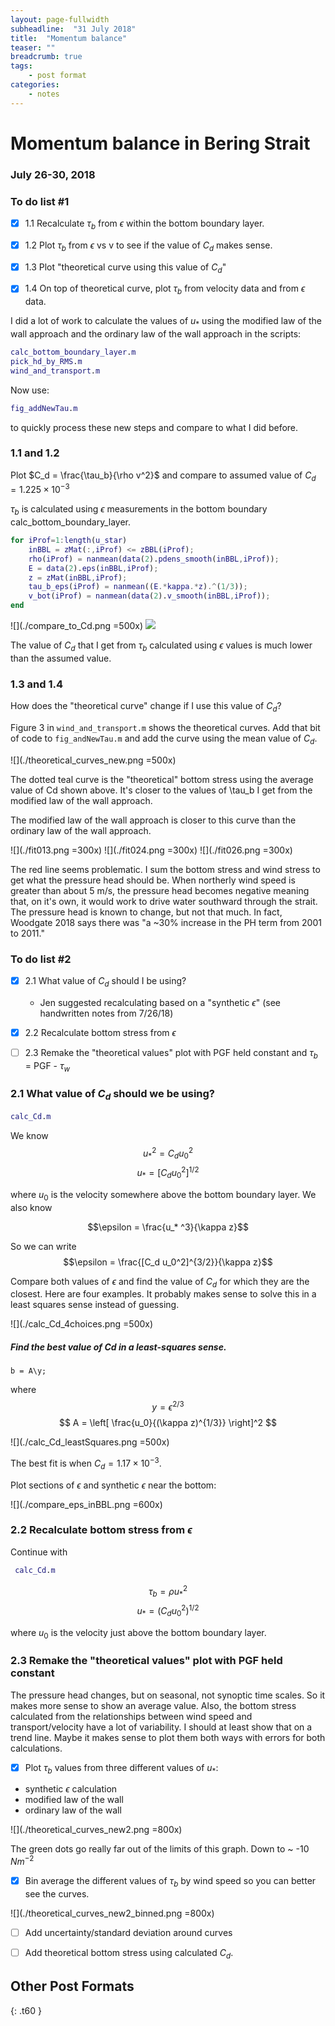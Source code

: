 ```yaml
---
layout: page-fullwidth
subheadline:  "31 July 2018"
title:  "Momentum balance"
teaser: ""
breadcrumb: true
tags:
    - post format
categories:
    - notes
---
```

# Momentum balance in Bering Strait
### July 26-30, 2018


### To do list #1
- [x] 1.1 Recalculate $\tau_b$ from $\epsilon$ within the bottom boundary layer.  
- [x] 1.2 Plot $\tau_b$  from $\epsilon$ vs v to see if the value of $C_d$ makes sense.
- [x] 1.3 Plot "theoretical curve using this value of $C_d$"
- [x] 1.4 On top of theoretical curve, plot $\tau_b$ from velocity data and from $\epsilon$ data.


I did a lot of work to calculate the values of $u_*$ using the modified law of the wall approach and the ordinary law of the wall approach in the scripts:

```Matlab
calc_bottom_boundary_layer.m
pick_hd_by_RMS.m
wind_and_transport.m
```

Now use:
```Matlab
fig_addNewTau.m
```
to quickly process these new steps and compare to what I did before.

### 1.1 and 1.2
Plot $C_d = \frac{\tau_b}{\rho v^2}$ and compare to assumed value of $C_d = 1.225  \times 10^{-3}$

$\tau_b$ is calculated using $\epsilon$ measurements in the bottom boundary calc_bottom_boundary_layer.

```Matlab
for iProf=1:length(u_star)
    inBBL = zMat(:,iProf) <= zBBL(iProf);
    rho(iProf) = nanmean(data(2).pdens_smooth(inBBL,iProf));
    E = data(2).eps(inBBL,iProf);
    z = zMat(inBBL,iProf);
    tau_b_eps(iProf) = nanmean((E.*kappa.*z).^(1/3));  
    v_bot(iProf) = nanmean(data(2).v_smooth(inBBL,iProf));
end
```

![](./compare_to_Cd.png =500x)
<img src="./compare_to_Cd.png">

The value of $C_d$ that I get from $\tau_b$ calculated using $\epsilon$ values is much lower than the assumed value.

### 1.3 and 1.4
How does the "theoretical curve" change if I use this value of $C_d$?

Figure 3 in `wind_and_transport.m` shows the theoretical curves. Add that bit of code to `fig_andNewTau.m` and add the curve using the mean value of $C_d$.

![](./theoretical_curves_new.png =500x)

The dotted teal curve is the "theoretical" bottom stress using the average value of Cd shown above. It's closer to the values of \tau_b I get from the modified law of the wall approach.

The modified law of the wall approach is closer to this curve than the ordinary law of the wall approach.

![](./fit013.png =300x)
![](./fit024.png =300x)
![](./fit026.png =300x)

The red line seems problematic. I sum the bottom stress and wind stress to get what the pressure head should be. When northerly wind speed is greater than about 5 m/s, the pressure head becomes negative meaning that, on it's own, it would work to drive water southward through the strait. The pressure head is known to change, but not that much. In fact, Woodgate 2018 says there was
"a ~30% increase in the PH term from 2001 to 2011."

### To do list #2
- [x] 2.1 What value of $C_d$ should I be using?
  * Jen suggested recalculating based on a "synthetic $\epsilon$" (see handwritten notes from 7/26/18)
- [x] 2.2 Recalculate bottom stress from $\epsilon$
- [ ] 2.3 Remake the "theoretical values" plot with PGF held constant and $\tau_b$ = PGF - $\tau_w$


### 2.1 What value of $C_d$ should we be using?
```Matlab
calc_Cd.m
```
We know
$$u_* ^2 = C_d u_0 ^2$$
$$u_* = [C_d u_0^2]^{1/2} $$

 where $u_0$ is the velocity somewhere above the bottom boundary layer. We also know

$$\epsilon = \frac{u_* ^3}{\kappa z}$$

So we can write
$$\epsilon = \frac{[C_d u_0^2]^{3/2}}{\kappa z}$$

Compare both values of $\epsilon$ and find the value of $C_d$ for which they are the closest. Here are four examples. It probably makes sense to solve this in a least squares sense instead of guessing.

![](./calc_Cd_4choices.png =500x)

##### Find the best value of Cd in a least-squares sense.

```
b = A\y;
```
where
$$ y = \epsilon^{2/3} $$
$$ A = \left[ \frac{u_0}{(\kappa z)^{1/3}} \right]^2 $$

![](./calc_Cd_leastSquares.png =500x)

The best fit is when $C_d = 1.17 \times 10^{-3}$.

Plot sections of $\epsilon$ and synthetic $\epsilon$ near the bottom:

![](./compare_eps_inBBL.png =600x)


### 2.2 Recalculate bottom stress from $\epsilon$

Continue with
```Matlab
 calc_Cd.m
```

$$\tau_b = \rho u_*^2$$
$$u_* = \left(C_d u_0^2 \right)^{1/2} $$


where $u_0$ is the velocity just above the bottom boundary layer.

### 2.3 Remake the "theoretical values" plot with PGF held constant
The pressure head changes, but on seasonal, not synoptic time scales. So it makes more sense to show an average value. Also, the bottom stress calculated from the relationships between wind speed and transport/velocity have a lot of variability. I should at least show that on a trend line. Maybe it makes sense to plot them both ways with errors for both calculations.

- [x] Plot $\tau_b$ values from three different values of $u_*$:
* synthetic $\epsilon$ calculation
* modified law of the wall
* ordinary law of the wall

![](./theoretical_curves_new2.png =800x)

The green dots go really far out of the limits of this graph. Down to ~ -10  $N m^{-2}$

- [x] Bin average the different values of $\tau_b$ by wind speed so you can better see the curves.

![](./theoretical_curves_new2_binned.png =800x)

- [ ] Add uncertainty/standard deviation around curves
- [ ] Add theoretical bottom stress using calculated $C_d$.


## Other Post Formats
{: .t60 }
